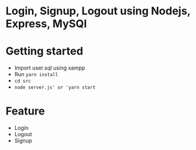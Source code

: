 # Login, Signup, Logout using Nodejs, Express, MySQl

# Getting started
- Import user.sql using xampp
- Run `yarn install`
- `cd src`
- `node server.js' or 'yarn start`

# Feature
- Login
- Logout
- Signup
